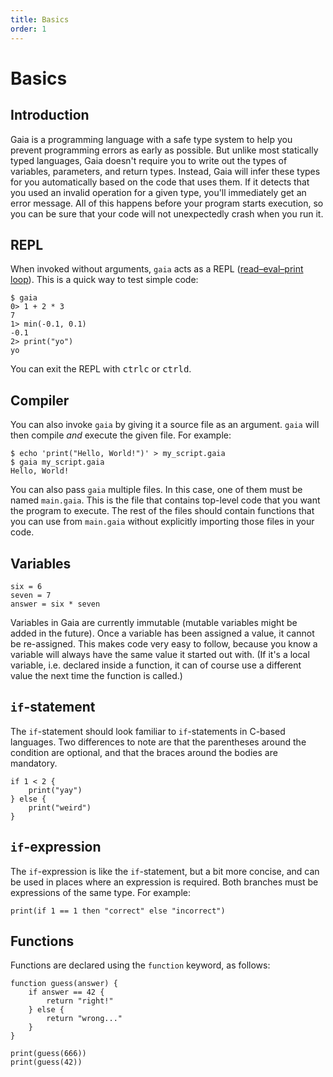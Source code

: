 ```yaml
---
title: Basics
order: 1
---
```


# Basics

## Introduction

Gaia is a programming language with a safe type system to help you prevent
programming errors as early as possible. But unlike most statically typed
languages, Gaia doesn't require you to write out the types of variables,
parameters, and return types. Instead, Gaia will infer these types for you
automatically based on the code that uses them. If it detects that you used an
invalid operation for a given type, you'll immediately get an error message. All
of this happens before your program starts execution, so you can be sure that
your code will not unexpectedly crash when you run it.

## REPL

When invoked without arguments, `gaia` acts as a REPL ([read–eval–print
loop](https://en.wikipedia.org/wiki/Read–eval–print_loop)). This is a quick way
to test simple code:

    $ gaia
    0> 1 + 2 * 3
    7
    1> min(-0.1, 0.1)
    -0.1
    2> print("yo")
    yo

You can exit the REPL with <kbd>ctrl</kbd><kbd>c</kbd> or
<kbd>ctrl</kbd><kbd>d</kbd>.

## Compiler

You can also invoke `gaia` by giving it a source file as an argument. `gaia`
will then compile _and_ execute the given file. For example:

    $ echo 'print("Hello, World!")' > my_script.gaia
    $ gaia my_script.gaia
    Hello, World!

You can also pass `gaia` multiple files. In this case, one of them must be named
`main.gaia`. This is the file that contains top-level code that you want the
program to execute. The rest of the files should contain functions that you can
use from `main.gaia` without explicitly importing those files in your code.

## Variables

    six = 6
    seven = 7
    answer = six * seven

Variables in Gaia are currently immutable (mutable variables might be added in
the future). Once a variable has been assigned a value, it cannot be
re-assigned. This makes code very easy to follow, because you know a variable
will always have the same value it started out with. (If it's a local variable,
i.e. declared inside a function, it can of course use a different value the next
time the function is called.)

## `if`-statement

The `if`-statement should look familiar to `if`-statements in C-based languages.
Two differences to note are that the parentheses around the condition are
optional, and that the braces around the bodies are mandatory.

    if 1 < 2 {
        print("yay")
    } else {
        print("weird")
    }

## `if`-expression

The `if`-expression is like the `if`-statement, but a bit more concise, and can
be used in places where an expression is required. Both branches must be
expressions of the same type. For example:

    print(if 1 == 1 then "correct" else "incorrect")

## Functions

Functions are declared using the `function` keyword, as follows:

    function guess(answer) {
        if answer == 42 {
            return "right!"
        } else {
            return "wrong..."
        }
    }

    print(guess(666))
    print(guess(42))
